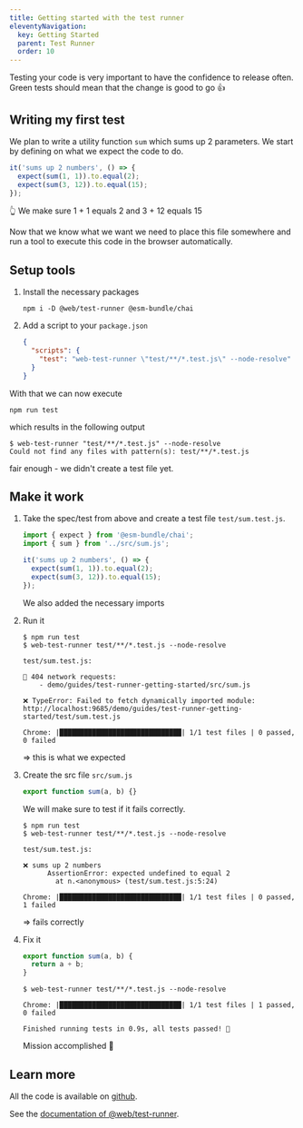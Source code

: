 ```yaml
---
title: Getting started with the test runner
eleventyNavigation:
  key: Getting Started
  parent: Test Runner
  order: 10
---
```


Testing your code is very important to have the confidence to release often.
Green tests should mean that the change is good to go 👍

## Writing my first test

We plan to write a utility function `sum` which sums up 2 parameters.
We start by defining on what we expect the code to do.

```js
it('sums up 2 numbers', () => {
  expect(sum(1, 1)).to.equal(2);
  expect(sum(3, 12)).to.equal(15);
});
```

👆 We make sure 1 + 1 equals 2 and 3 + 12 equals 15

Now that we know what we want we need to place this file somewhere and run a tool to execute this code in the browser automatically.

## Setup tools

1. Install the necessary packages

   ```
   npm i -D @web/test-runner @esm-bundle/chai
   ```

2. Add a script to your `package.json`
   ```json
   {
     "scripts": {
       "test": "web-test-runner \"test/**/*.test.js\" --node-resolve"
     }
   }
   ```

With that we can now execute

```
npm run test
```

which results in the following output

```
$ web-test-runner "test/**/*.test.js" --node-resolve
Could not find any files with pattern(s): test/**/*.test.js
```

fair enough - we didn't create a test file yet.

## Make it work

1. Take the spec/test from above and create a test file `test/sum.test.js`.

   ```js
   import { expect } from '@esm-bundle/chai';
   import { sum } from '../src/sum.js';

   it('sums up 2 numbers', () => {
     expect(sum(1, 1)).to.equal(2);
     expect(sum(3, 12)).to.equal(15);
   });
   ```

   We also added the necessary imports

2. Run it

   ```
   $ npm run test
   $ web-test-runner test/**/*.test.js --node-resolve

   test/sum.test.js:

   🚧 404 network requests:
       - demo/guides/test-runner-getting-started/src/sum.js

   ❌ TypeError: Failed to fetch dynamically imported module: http://localhost:9685/demo/guides/test-runner-getting-started/test/sum.test.js

   Chrome: |██████████████████████████████| 1/1 test files | 0 passed, 0 failed
   ```

   => this is what we expected

3. Create the src file `src/sum.js`

   ```js
   export function sum(a, b) {}
   ```

   We will make sure to test if it fails correctly.

   ```
   $ npm run test
   $ web-test-runner test/**/*.test.js --node-resolve

   test/sum.test.js:

   ❌ sums up 2 numbers
         AssertionError: expected undefined to equal 2
           at n.<anonymous> (test/sum.test.js:5:24)

   Chrome: |██████████████████████████████| 1/1 test files | 0 passed, 1 failed
   ```

   => fails correctly

4. Fix it

   ```js
   export function sum(a, b) {
     return a + b;
   }
   ```

   ```
   $ web-test-runner test/**/*.test.js --node-resolve

   Chrome: |██████████████████████████████| 1/1 test files | 1 passed, 0 failed

   Finished running tests in 0.9s, all tests passed! 🎉
   ```

   Mission accomplished 💪

## Learn more

All the code is available on [github](https://github.com/modernweb-dev/example-projects/tree/master/guides/test-runner-getting-started).

See the [documentation of @web/test-runner](../../docs/test-runner/overview.md).
